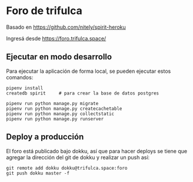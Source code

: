 # Foro de trifulca

Basado en https://github.com/nitely/spirit-heroku

Ingresá desde https://foro.trifulca.space/


## Ejecutar en modo desarrollo

Para ejecutar la aplicación de forma local, se pueden ejecutar
estos comandos:

```
pipenv install
createdb spirit     # para crear la base de datos postgres

pipenv run python manage.py migrate
pipenv run python manage.py createcachetable
pipenv run python manage.py collectstatic
pipenv run python manage.py runserver
```

## Deploy a producción

El foro está publicado bajo dokku, así que para hacer deploys
se tiene que agregar la dirección del git de dokku y realizar
un push así:

```
git remote add dokku dokku@trifulca.space:foro
git push dokku master -f
```
